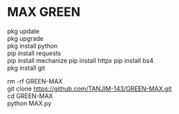# MAX GREEN
pkg update   
pkg upgrade   
pkg install python   
pip install requests   
pip install mechanize 
pip install httpx
pip install bs4   
pkg install git    

rm -rf GREEN-MAX    
git clone https://github.com/TANJIM-143/GREEN-MAX.git     
cd GREEN-MAX       
python MAX.py
